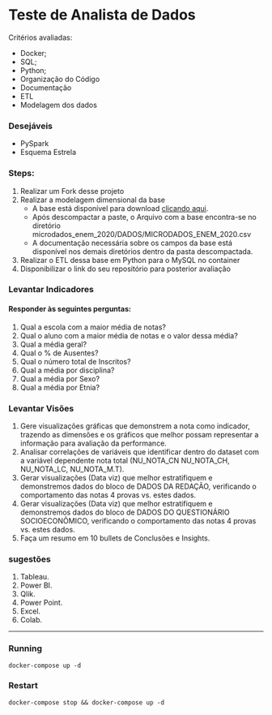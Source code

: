 # Teste de Analista de Dados

Critérios avaliadas:

- Docker;
- SQL;
- Python;
- Organização do Código
- Documentação
- ETL
- Modelagem dos dados

### Desejáveis

- PySpark
- Esquema Estrela

### Steps:

1. Realizar um Fork desse projeto
2. Realizar a modelagem dimensional da base
   - A base está disponível para download [clicando aqui](https://download.inep.gov.br/microdados/microdados_enem_2020.zip).
   - Após descompactar a paste, o Arquivo com a base encontra-se no diretório microdados_enem_2020/DADOS/MICRODADOS_ENEM_2020.csv
   - A documentação necessária sobre os campos da base está disponível nos demais diretórios dentro da pasta descompactada.
3. Realizar o ETL dessa base em Python para o MySQL no container
4. Disponibilizar o link do seu repositório para posterior avaliação

### Levantar Indicadores

#### Responder às seguintes perguntas:

1. Qual a escola com a maior média de notas?
2. Qual o aluno com a maior média de notas e o valor dessa média?
3. Qual a média geral?
4. Qual o % de Ausentes?
5. Qual o número total de Inscritos?
6. Qual a média por disciplina?
7. Qual a média por Sexo?
8. Qual a média por Etnia?

### Levantar Visões

1. Gere visualizações gráficas que demonstrem a nota como indicador, trazendo as dimensões e os gráficos que melhor possam representar
   a informação para avaliação da performance.
2. Analisar correlações de variáveis que identificar dentro do dataset com a variável dependente nota total (NU_NOTA_CN
   NU_NOTA_CH, NU_NOTA_LC, NU_NOTA_M.T).
3. Gerar visualizações (Data viz) que melhor estratifiquem e demonstremos dados do bloco de DADOS DA REDAÇÃO, verificando o comportamento
   das notas 4 provas vs. estes dados.
4. Gerar visualizações (Data viz) que melhor estratifiquem e demonstremos dados do bloco de DADOS DO QUESTIONÁRIO SOCIOECONÔMICO, verificando
   o comportamento das notas 4 provas vs. estes dados.
5. Faça um resumo em 10 bullets de Conclusões e Insights.

### sugestões

1. Tableau.
2. Power BI.
3. Qlik.
4. Power Point.
5. Excel.
6. Colab.

---

### Running

```
docker-compose up -d
```

### Restart

```
docker-compose stop && docker-compose up -d
```
